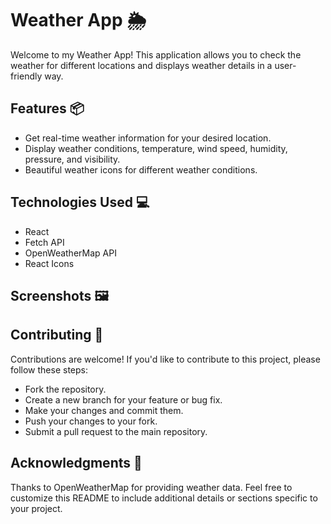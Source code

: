 # Weather App 🌦️

Welcome to my Weather App! This application allows you to check the weather for different locations and displays weather details in a user-friendly way.

## Features 📦

- Get real-time weather information for your desired location.
- Display weather conditions, temperature, wind speed, humidity, pressure, and visibility.
- Beautiful weather icons for different weather conditions.

## Technologies Used 💻

- React
- Fetch API
- OpenWeatherMap API
- React Icons


## Screenshots 🖼️

## Contributing 🤝
Contributions are welcome! If you'd like to contribute to this project, please follow these steps:

- Fork the repository.
- Create a new branch for your feature or bug fix.
- Make your changes and commit them.
- Push your changes to your fork.
- Submit a pull request to the main repository.

## Acknowledgments 👏
Thanks to OpenWeatherMap for providing weather data.
Feel free to customize this README to include additional details or sections specific to your project.